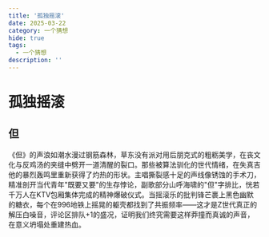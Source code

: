 ```yaml
---
title: '孤独摇滚'
date: 2025-03-22
category: 一个猜想
hide: true
tags:
  - 一个猜想
description: ''
---
```


# 孤独摇滚

## 但

《但》的声浪如潮水漫过钢筋森林，草东没有派对用后朋克式的粗粝美学，在丧文化与反鸡汤的夹缝中劈开一道清醒的裂口。那些被算法驯化的世代情绪，在失真吉他的暴烈轰鸣里重新获得了灼热的形状。主唱撕裂感十足的声线像锈蚀的手术刀，精准剖开当代青年"既要又要"的生存悖论，副歌部分山呼海啸的"但"字排比，恍若千万人在KTV包厢集体完成的精神爆破仪式。当摇滚乐的批判锋芒裹上黑色幽默的糖衣，每个在996地铁上摇晃的躯壳都找到了共振频率——这才是Z世代真正的解压白噪音，评论区排队+1的盛况，证明我们终究需要这样莽撞而真诚的声音，在意义坍塌处重建热血。

<Comment />